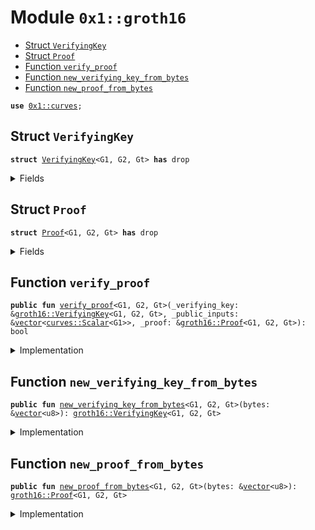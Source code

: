 
<a name="0x1_groth16"></a>

# Module `0x1::groth16`



-  [Struct `VerifyingKey`](#0x1_groth16_VerifyingKey)
-  [Struct `Proof`](#0x1_groth16_Proof)
-  [Function `verify_proof`](#0x1_groth16_verify_proof)
-  [Function `new_verifying_key_from_bytes`](#0x1_groth16_new_verifying_key_from_bytes)
-  [Function `new_proof_from_bytes`](#0x1_groth16_new_proof_from_bytes)


<pre><code><b>use</b> <a href="curves.md#0x1_curves">0x1::curves</a>;
</code></pre>



<a name="0x1_groth16_VerifyingKey"></a>

## Struct `VerifyingKey`



<pre><code><b>struct</b> <a href="groth16.md#0x1_groth16_VerifyingKey">VerifyingKey</a>&lt;G1, G2, Gt&gt; <b>has</b> drop
</code></pre>



<details>
<summary>Fields</summary>


<dl>
<dt>
<code>handle: u64</code>
</dt>
<dd>

</dd>
</dl>


</details>

<a name="0x1_groth16_Proof"></a>

## Struct `Proof`



<pre><code><b>struct</b> <a href="groth16.md#0x1_groth16_Proof">Proof</a>&lt;G1, G2, Gt&gt; <b>has</b> drop
</code></pre>



<details>
<summary>Fields</summary>


<dl>
<dt>
<code>handle: u64</code>
</dt>
<dd>

</dd>
</dl>


</details>

<a name="0x1_groth16_verify_proof"></a>

## Function `verify_proof`



<pre><code><b>public</b> <b>fun</b> <a href="groth16.md#0x1_groth16_verify_proof">verify_proof</a>&lt;G1, G2, Gt&gt;(_verifying_key: &<a href="groth16.md#0x1_groth16_VerifyingKey">groth16::VerifyingKey</a>&lt;G1, G2, Gt&gt;, _public_inputs: &<a href="../../move-stdlib/doc/vector.md#0x1_vector">vector</a>&lt;<a href="curves.md#0x1_curves_Scalar">curves::Scalar</a>&lt;G1&gt;&gt;, _proof: &<a href="groth16.md#0x1_groth16_Proof">groth16::Proof</a>&lt;G1, G2, Gt&gt;): bool
</code></pre>



<details>
<summary>Implementation</summary>


<pre><code><b>native</b> <b>public</b> <b>fun</b> <a href="groth16.md#0x1_groth16_verify_proof">verify_proof</a>&lt;G1,G2,Gt&gt;(
    _verifying_key: &<a href="groth16.md#0x1_groth16_VerifyingKey">VerifyingKey</a>&lt;G1,G2,Gt&gt;,
    _public_inputs: &<a href="../../move-stdlib/doc/vector.md#0x1_vector">vector</a>&lt;<a href="curves.md#0x1_curves_Scalar">curves::Scalar</a>&lt;G1&gt;&gt;,
    _proof: &<a href="groth16.md#0x1_groth16_Proof">Proof</a>&lt;G1,G2,Gt&gt;,
): bool;
</code></pre>



</details>

<a name="0x1_groth16_new_verifying_key_from_bytes"></a>

## Function `new_verifying_key_from_bytes`



<pre><code><b>public</b> <b>fun</b> <a href="groth16.md#0x1_groth16_new_verifying_key_from_bytes">new_verifying_key_from_bytes</a>&lt;G1, G2, Gt&gt;(bytes: &<a href="../../move-stdlib/doc/vector.md#0x1_vector">vector</a>&lt;u8&gt;): <a href="groth16.md#0x1_groth16_VerifyingKey">groth16::VerifyingKey</a>&lt;G1, G2, Gt&gt;
</code></pre>



<details>
<summary>Implementation</summary>


<pre><code><b>native</b> <b>public</b> <b>fun</b> <a href="groth16.md#0x1_groth16_new_verifying_key_from_bytes">new_verifying_key_from_bytes</a>&lt;G1,G2,Gt&gt;(bytes: &<a href="../../move-stdlib/doc/vector.md#0x1_vector">vector</a>&lt;u8&gt;): <a href="groth16.md#0x1_groth16_VerifyingKey">VerifyingKey</a>&lt;G1,G2,Gt&gt;;
</code></pre>



</details>

<a name="0x1_groth16_new_proof_from_bytes"></a>

## Function `new_proof_from_bytes`



<pre><code><b>public</b> <b>fun</b> <a href="groth16.md#0x1_groth16_new_proof_from_bytes">new_proof_from_bytes</a>&lt;G1, G2, Gt&gt;(bytes: &<a href="../../move-stdlib/doc/vector.md#0x1_vector">vector</a>&lt;u8&gt;): <a href="groth16.md#0x1_groth16_Proof">groth16::Proof</a>&lt;G1, G2, Gt&gt;
</code></pre>



<details>
<summary>Implementation</summary>


<pre><code><b>native</b> <b>public</b> <b>fun</b> <a href="groth16.md#0x1_groth16_new_proof_from_bytes">new_proof_from_bytes</a>&lt;G1,G2,Gt&gt;(bytes: &<a href="../../move-stdlib/doc/vector.md#0x1_vector">vector</a>&lt;u8&gt;): <a href="groth16.md#0x1_groth16_Proof">Proof</a>&lt;G1,G2,Gt&gt;;
</code></pre>



</details>


[move-book]: https://move-language.github.io/move/introduction.html
